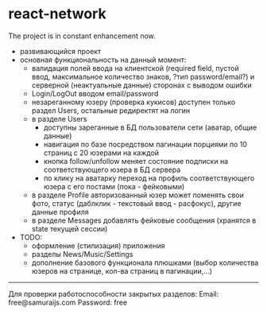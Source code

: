 # react-network
The project is in constant enhancement now.
- развивающийся проект 
- основная функциональность на данный момент: 
	- валидация полей ввода на клиентской (required field, пустой ввод, максимальное количество знаков, ?тип password/email?)
 и серверной (неактуальные данные) сторонах с выводом ошибки
	- Login/LogOut вводом email/password 
	- незареганному юзеру (проверка кукисов) доступен только раздел Users, остальные редиректят на логин
	- в разделе Users
		- доступны зареганные в БД пользователи сети (аватар, общие данные)
	    - навигация по базе посредством пагинации порциями по 10 страниц с 20 юзерами на каждой
		- кнопка follow/unfollow меняет состояние подписки на соответствующего юзера в БД сервера
        - по клику на аватарку переход на профиль соответствующего юзера с его постами  (пока - фейковыми)
	- в разделе Profile авторизованный юзер может поменять свои фото, статус (даблклик - текстовый ввод - расфокус),
 другие данные профиля
	- в разделе Messages добавлять фейковые сообщения (хранятся в state текущей сессии)
- TODO:
	- оформление (стилизация) приложения
	- разделы News/Music/Settings
	- дополнение базового функционала плюшками (выбор количества юзеров на странице, кол-ва страниц в пагинации,...)
<hr>
Для проверки работоспособности закрытых разделов:
	Email: free@samuraijs.com
	Password: free
